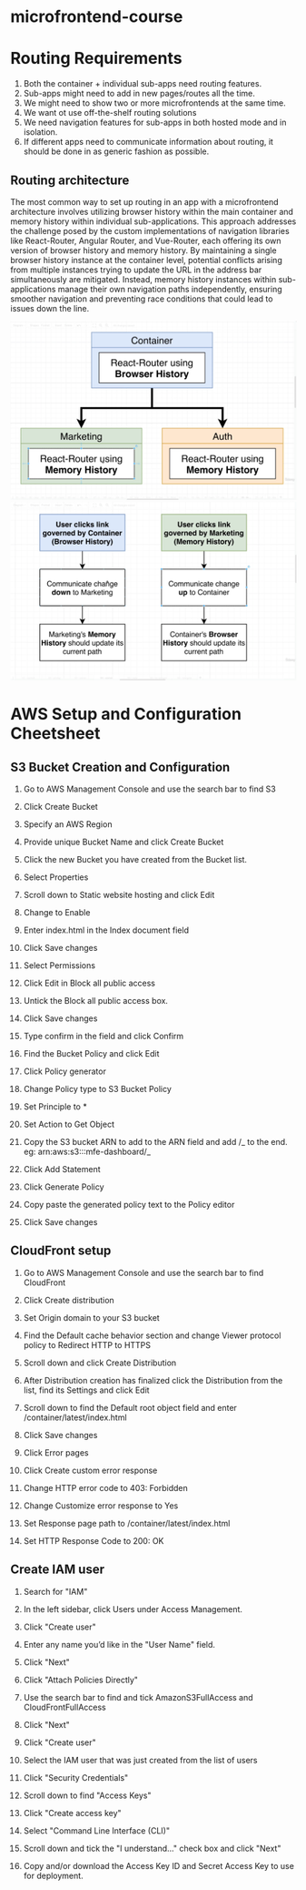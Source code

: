 # microfrontend-course

# Routing Requirements

1. Both the container + individual sub-apps need routing features.
2. Sub-apps might need to add in new pages/routes all the time.
3. We might need to show two or more microfrontends at the same time.
4. We want ot use off-the-shelf routing solutions
5. We need navigation features for sub-apps in both hosted mode and in isolation.
6. If different apps need to communicate information about routing, it should be done in as generic fashion as possible.

## Routing architecture

The most common way to set up routing in an app with a microfrontend architecture involves utilizing browser history within the main container and memory history within individual sub-applications. This approach addresses the challenge posed by the custom implementations of navigation libraries like React-Router, Angular Router, and Vue-Router, each offering its own version of browser history and memory history. By maintaining a single browser history instance at the container level, potential conflicts arising from multiple instances trying to update the URL in the address bar simultaneously are mitigated. Instead, memory history instances within sub-applications manage their own navigation paths independently, ensuring smoother navigation and preventing race conditions that could lead to issues down the line.

![Routing architecture](./routing-approach.png)
![Routing communication](./routing-communication.png)

# AWS Setup and Configuration Cheetsheet

## S3 Bucket Creation and Configuration

1. Go to AWS Management Console and use the search bar to find S3

2. Click Create Bucket

3. Specify an AWS Region

4. Provide unique Bucket Name and click Create Bucket

5. Click the new Bucket you have created from the Bucket list.

6. Select Properties

7. Scroll down to Static website hosting and click Edit

8. Change to Enable

9. Enter index.html in the Index document field

10. Click Save changes

11. Select Permissions

12. Click Edit in Block all public access

13. Untick the Block all public access box.

14. Click Save changes

15. Type confirm in the field and click Confirm

16. Find the Bucket Policy and click Edit

17. Click Policy generator

18. Change Policy type to S3 Bucket Policy

19. Set Principle to \*

20. Set Action to Get Object

21. Copy the S3 bucket ARN to add to the ARN field and add /_ to the end.
    eg: arn:aws:s3:::mfe-dashboard/_

22. Click Add Statement

23. Click Generate Policy

24. Copy paste the generated policy text to the Policy editor

25. Click Save changes

## CloudFront setup

1. Go to AWS Management Console and use the search bar to find CloudFront

2. Click Create distribution

3. Set Origin domain to your S3 bucket

4. Find the Default cache behavior section and change Viewer protocol policy to Redirect HTTP to HTTPS

5. Scroll down and click Create Distribution

6. After Distribution creation has finalized click the Distribution from the list, find its Settings and click Edit

7. Scroll down to find the Default root object field and enter /container/latest/index.html

8. Click Save changes

9. Click Error pages

10. Click Create custom error response

11. Change HTTP error code to 403: Forbidden

12. Change Customize error response to Yes

13. Set Response page path to /container/latest/index.html

14. Set HTTP Response Code to 200: OK

## Create IAM user

1. Search for "IAM"

2. In the left sidebar, click Users under Access Management.

3. Click "Create user"

4. Enter any name you’d like in the "User Name" field.

5. Click "Next"

6. Click "Attach Policies Directly"

7. Use the search bar to find and tick AmazonS3FullAccess and CloudFrontFullAccess

8. Click "Next"

9. Click "Create user"

10. Select the IAM user that was just created from the list of users

11. Click "Security Credentials"

12. Scroll down to find "Access Keys"

13. Click "Create access key"

14. Select "Command Line Interface (CLI)"

15. Scroll down and tick the "I understand..." check box and click "Next"

16. Copy and/or download the Access Key ID and Secret Access Key to use for deployment.
